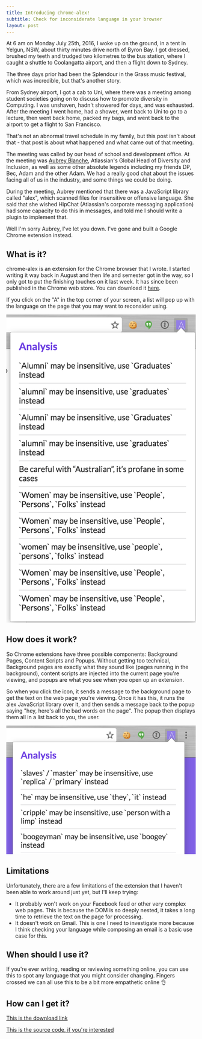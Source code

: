 ```yaml
---
title: Introducing chrome-alex!
subtitle: Check for inconsiderate language in your browser
layout: post
---
```


At 6 am on Monday July 25th, 2016, I woke up on the ground, in a tent in Yelgun, NSW, about thirty minutes drive north of Byron Bay. I got dressed, brushed my teeth and trudged two kilometres to the bus station, where I caught a shuttle to Coolangatta airport, and then a flight down to Sydney.

The three days prior had been the Splendour in the Grass music festival, which was incredible, but that's another story.

From Sydney airport, I got a cab to Uni, where there was a meeting among student societies going on to discuss how to promote diversity in Computing. I was unshaven, hadn't showered for days, and was exhausted. After the meeting I went home, had a shower, went back to Uni to go to a lecture, then went back home, packed my bags, and went back to the airport to get a flight to San Francisco.

That's not an abnormal travel schedule in my family, but this post isn't about that - that post is about what happened and what came out of that meeting.

<!--break-->

The meeting was called by our head of school and development office. At the meeting was [Aubrey Blanche](https://twitter.com/adblanche), Atlassian's Global Head of Diversity and Inclusion, as well as some other absolute legends including my friends DP, Bec, Adam and the other Adam. We had a really good chat about the issues facing all of us in the industry, and some things we could be doing.

During the meeting, Aubrey mentioned that there was a JavaScript library called "alex", which scanned files for insensitive or offensive language. She said that she wished HipChat (Atlassian's corporate messaging application) had some capacity to do this in messages, and told me I should write a plugin to implement that.

Well I'm sorry Aubrey, I've let you down. I've gone and built a Google Chrome extension instead.

## What is it?
chrome-alex is an extension for the Chrome browser that I wrote. I started writing it way back in August and then life and semester got in the way, so I only got to put the finishing touches on it last week. It has since been published in the Chrome web store. You can download it [here](https://chrome.google.com/webstore/detail/chrome-alex/ljbneoldiojfddioppeaaklbfaocmdkg).

If you click on the "A" in the top corner of your screen, a list will pop up with the language on the page that you may want to reconsider using.

<img src="/img/alex1.png" class="ui centered medium image" />

## How does it work?
So Chrome extensions have three possible components: Background Pages, Content Scripts and Popups. Without getting too technical, Background pages are exactly what they sound like (pages running in the background), content scripts are injected into the current page you're viewing, and popups are what you see when you open up an extension.

So when you click the icon, it sends a message to the background page to get the text on the web page you're viewing. Once it has this, it runs the alex JavaScript library over it, and then sends a message back to the popup saying "hey, here's all the bad words on the page". The popup then displays them all in a list back to you, the user.

<img src="/img/alex2.png" class="ui centered medium image" />

## Limitations
Unfortunately, there are a few limitations of the extension that I haven't been able to work around just yet, but I'll keep trying:

-  It probably won't work on your Facebook feed or other very complex web pages. This is because the DOM is so deeply nested, it takes a long time to retrieve the text on the page for processing.
- It doesn't work on Gmail. This is one I need to investigate more because I think checking your language while composing an email is a basic use case for this.

## When should I use it?
If you're ever writing, reading or reviewing something online, you can use this to spot any language that you might consider changing. Fingers crossed we can all use this to be a bit more empathetic online 👌

## How can I get it?
[This is the download link](https://chrome.google.com/webstore/detail/chrome-alex/ljbneoldiojfddioppeaaklbfaocmdkg)

[This is the source code, if you're interested](https://github.com/jake-waratahs/chrome-alex)